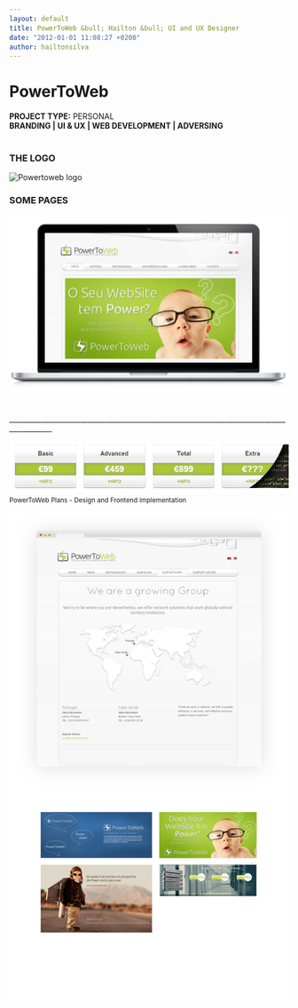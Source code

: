 ```yaml
---
layout: default
title: PowerToWeb &bull; Hailton &bull; UI and UX Designer
date: "2012-01-01 11:08:27 +0200"
author: hailtonsilva
---
```

<h1 class="text-center">PowerToWeb</h1>

<div class="text-center small"><b>PROJECT TYPE:</b> PERSONAL</div>
<div class="text-center small"><b>BRANDING | UI & UX | WEB DEVELOPMENT | ADVERSING</b></div>
<br />
<h3 class="text-center">THE LOGO</h3>
<div class="text-center">
	<img src="/portfolio/images/powertoweb/powertoweb-logo.png" alt="Powertoweb logo">
</div>	

<div class="medium-12 columns bounceInUp animated">
	<div class="text-center">
		<h3 class="text-center">SOME PAGES</h3>
		<img  src="/portfolio/images/powertoweb/powertoweb-layout-no-bg.jpg" alt="PowerToWeb Layout">
	</div>
</div>
<br /><br />
__________________________________________________________________________________________


![PowerToWeb Plans](/portfolio/images/powertoweb/powertoweb-plans.jpg "PowerToWeb Plans")
<small>PowerToWeb Plans - Design and Frontend implementation</small>

![PowerToWeb Our Network Page](/portfolio/images/powertoweb/powertoweb-layout-network.jpg "PowerToWeb Our Network Page")